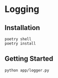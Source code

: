 # Logging

## Installation
```shell
poetry shell
poetry install
```

## Getting Started
```shell
python app/logger.py
```